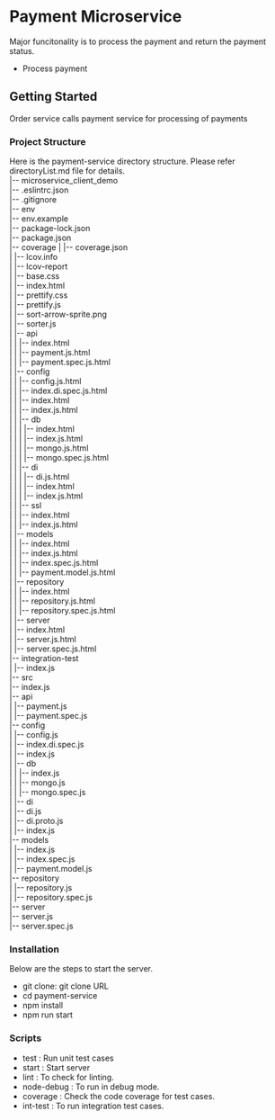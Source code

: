 # Payment Microservice

Major funcitonality is to process the payment and return the payment status. 
  - Process payment
  

## Getting Started

Order service calls payment service for processing of payments

### Project Structure

Here is the payment-service directory structure. Please refer directoryList.md file for details.  
|-- microservice_client_demo  
    |-- .eslintrc.json  
    |-- .gitignore  
    |-- env  
    |-- env.example  
    |-- package-lock.json  
    |-- package.json  
    |-- coverage
    |   |-- coverage.json  
    |   |-- lcov.info  
    |   |-- lcov-report  
    |       |-- base.css  
    |       |-- index.html  
    |       |-- prettify.css  
    |       |-- prettify.js  
    |       |-- sort-arrow-sprite.png  
    |       |-- sorter.js  
    |       |-- api  
    |       |   |-- index.html  
    |       |   |-- payment.js.html  
    |       |   |-- payment.spec.js.html  
    |       |-- config  
    |       |   |-- config.js.html  
    |       |   |-- index.di.spec.js.html  
    |       |   |-- index.html  
    |       |   |-- index.js.html  
    |       |   |-- db  
    |       |   |   |-- index.html  
    |       |   |   |-- index.js.html  
    |       |   |   |-- mongo.js.html  
    |       |   |   |-- mongo.spec.js.html  
    |       |   |-- di  
    |       |   |   |-- di.js.html  
    |       |   |   |-- index.html  
    |       |   |   |-- index.js.html  
    |       |   |-- ssl  
    |       |       |-- index.html  
    |       |       |-- index.js.html  
    |       |-- models  
    |       |   |-- index.html  
    |       |   |-- index.js.html  
    |       |   |-- index.spec.js.html  
    |       |   |-- payment.model.js.html  
    |       |-- repository  
    |       |   |-- index.html  
    |       |   |-- repository.js.html  
    |       |   |-- repository.spec.js.html  
    |       |-- server  
    |           |-- index.html  
    |           |-- server.js.html  
    |           |-- server.spec.js.html  
    |-- integration-test  
    |   |-- index.js  
    |-- src  
        |-- index.js  
        |-- api  
        |   |-- payment.js  
        |   |-- payment.spec.js  
        |-- config  
        |   |-- config.js  
        |   |-- index.di.spec.js  
        |   |-- index.js  
        |   |-- db  
        |   |   |-- index.js  
        |   |   |-- mongo.js  
        |   |   |-- mongo.spec.js  
        |   |-- di  
        |       |-- di.js  
        |       |-- di.proto.js  
        |       |-- index.js  
        |-- models  
        |   |-- index.js  
        |   |-- index.spec.js  
        |   |-- payment.model.js  
        |-- repository  
        |   |-- repository.js  
        |   |-- repository.spec.js  
        |-- server  
            |-- server.js  
            |-- server.spec.js  

### Installation
Below are the steps to start the server.  
  - git clone: git clone URL  
  - cd payment-service  
  - npm install  
  - npm run start  

### Scripts 
  - test  : Run unit test cases  
  - start : Start server  
  - lint  : To check for linting.  
  - node-debug : To run in debug mode.  
  - coverage : Check the code coverage for test cases.  
  - int-test : To run integration test cases.  
